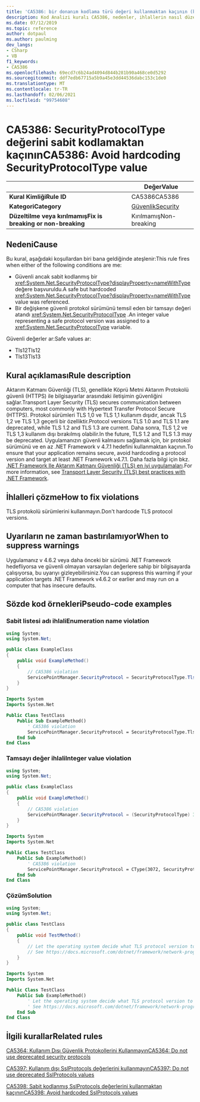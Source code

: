 ```yaml
---
title: 'CA5386: bir donanım kodlama türü değeri kullanmaktan kaçının (kod analizi)'
description: Kod Analizi kuralı CA5386, nedenler, ihlallerin nasıl düzeltileceğini ve ne zaman bastıralınacağını içeren bilgiler sağlar.
ms.date: 07/12/2019
ms.topic: reference
author: dotpaul
ms.author: paulming
dev_langs:
- CSharp
- VB
f1_keywords:
- CA5386
ms.openlocfilehash: 69ecd7c6b24ad4094d844b281b90a468ce0d5292
ms.sourcegitcommit: ddf7edb67715a5b9a45e3dd44536dabc153c1de0
ms.translationtype: MT
ms.contentlocale: tr-TR
ms.lasthandoff: 02/06/2021
ms.locfileid: "99754608"
---
```

# <a name="ca5386-avoid-hardcoding-securityprotocoltype-value"></a><span data-ttu-id="8dfba-103">CA5386: SecurityProtocolType değerini sabit kodlamaktan kaçının</span><span class="sxs-lookup"><span data-stu-id="8dfba-103">CA5386: Avoid hardcoding SecurityProtocolType value</span></span>

| | <span data-ttu-id="8dfba-104">Değer</span><span class="sxs-lookup"><span data-stu-id="8dfba-104">Value</span></span> |
|-|-|
| <span data-ttu-id="8dfba-105">**Kural Kimliği**</span><span class="sxs-lookup"><span data-stu-id="8dfba-105">**Rule ID**</span></span> |<span data-ttu-id="8dfba-106">CA5386</span><span class="sxs-lookup"><span data-stu-id="8dfba-106">CA5386</span></span>|
| <span data-ttu-id="8dfba-107">**Kategori**</span><span class="sxs-lookup"><span data-stu-id="8dfba-107">**Category**</span></span> |[<span data-ttu-id="8dfba-108">Güvenlik</span><span class="sxs-lookup"><span data-stu-id="8dfba-108">Security</span></span>](security-warnings.md)|
| <span data-ttu-id="8dfba-109">**Düzeltilme veya kırılmamış**</span><span class="sxs-lookup"><span data-stu-id="8dfba-109">**Fix is breaking or non-breaking**</span></span> |<span data-ttu-id="8dfba-110">Kırılmamış</span><span class="sxs-lookup"><span data-stu-id="8dfba-110">Non-breaking</span></span>|

## <a name="cause"></a><span data-ttu-id="8dfba-111">Nedeni</span><span class="sxs-lookup"><span data-stu-id="8dfba-111">Cause</span></span>

<span data-ttu-id="8dfba-112">Bu kural, aşağıdaki koşullardan biri bana geldiğinde ateşlenir:</span><span class="sxs-lookup"><span data-stu-id="8dfba-112">This rule fires when either of the following conditions are me:</span></span>

- <span data-ttu-id="8dfba-113">Güvenli ancak sabit kodlanmış bir <xref:System.Net.SecurityProtocolType?displayProperty=nameWithType> değere başvuruldu.</span><span class="sxs-lookup"><span data-stu-id="8dfba-113">A safe but hardcoded <xref:System.Net.SecurityProtocolType?displayProperty=nameWithType> value was referenced.</span></span>
- <span data-ttu-id="8dfba-114">Bir değişkene güvenli protokol sürümünü temsil eden bir tamsayı değeri atandı <xref:System.Net.SecurityProtocolType> .</span><span class="sxs-lookup"><span data-stu-id="8dfba-114">An integer value representing a safe protocol version was assigned to a <xref:System.Net.SecurityProtocolType> variable.</span></span>

<span data-ttu-id="8dfba-115">Güvenli değerler ar:</span><span class="sxs-lookup"><span data-stu-id="8dfba-115">Safe values ar:</span></span>

- <span data-ttu-id="8dfba-116">Tls12</span><span class="sxs-lookup"><span data-stu-id="8dfba-116">Tls12</span></span>
- <span data-ttu-id="8dfba-117">Tls13</span><span class="sxs-lookup"><span data-stu-id="8dfba-117">Tls13</span></span>

## <a name="rule-description"></a><span data-ttu-id="8dfba-118">Kural açıklaması</span><span class="sxs-lookup"><span data-stu-id="8dfba-118">Rule description</span></span>

<span data-ttu-id="8dfba-119">Aktarım Katmanı Güvenliği (TLS), genellikle Köprü Metni Aktarım Protokolü güvenli (HTTPS) ile bilgisayarlar arasındaki iletişimin güvenliğini sağlar.</span><span class="sxs-lookup"><span data-stu-id="8dfba-119">Transport Layer Security (TLS) secures communication between computers, most commonly with Hypertext Transfer Protocol Secure (HTTPS).</span></span> <span data-ttu-id="8dfba-120">Protokol sürümleri TLS 1,0 ve TLS 1,1 kullanım dışıdır, ancak TLS 1,2 ve TLS 1,3 geçerli bir özelliktir.</span><span class="sxs-lookup"><span data-stu-id="8dfba-120">Protocol versions TLS 1.0 and TLS 1.1 are deprecated, while TLS 1.2 and TLS 1.3 are current.</span></span> <span data-ttu-id="8dfba-121">Daha sonra, TLS 1,2 ve TLS 1,3 kullanım dışı bırakılmış olabilir.</span><span class="sxs-lookup"><span data-stu-id="8dfba-121">In the future, TLS 1.2 and TLS 1.3 may be deprecated.</span></span> <span data-ttu-id="8dfba-122">Uygulamanızın güvenli kalmasını sağlamak için, bir protokol sürümünü ve en az .NET Framework v 4.7.1 hedefini kullanmaktan kaçının.</span><span class="sxs-lookup"><span data-stu-id="8dfba-122">To ensure that your application remains secure, avoid hardcoding a protocol version and target at least .NET Framework v4.7.1.</span></span> <span data-ttu-id="8dfba-123">Daha fazla bilgi için bkz. [.NET Framework Ile Aktarım Katmanı Güvenliği (TLS) en iyi uygulamaları](../../../framework/network-programming/tls.md).</span><span class="sxs-lookup"><span data-stu-id="8dfba-123">For more information, see [Transport Layer Security (TLS) best practices with .NET Framework](../../../framework/network-programming/tls.md).</span></span>

## <a name="how-to-fix-violations"></a><span data-ttu-id="8dfba-124">İhlalleri çözme</span><span class="sxs-lookup"><span data-stu-id="8dfba-124">How to fix violations</span></span>

<span data-ttu-id="8dfba-125">TLS protokolü sürümlerini kullanmayın.</span><span class="sxs-lookup"><span data-stu-id="8dfba-125">Don't hardcode TLS protocol versions.</span></span>

## <a name="when-to-suppress-warnings"></a><span data-ttu-id="8dfba-126">Uyarıların ne zaman bastırılamıyor</span><span class="sxs-lookup"><span data-stu-id="8dfba-126">When to suppress warnings</span></span>

<span data-ttu-id="8dfba-127">Uygulamanız v 4.6.2 veya daha önceki bir sürümü .NET Framework hedefliyorsa ve güvenli olmayan varsayılan değerlere sahip bir bilgisayarda çalışıyorsa, bu uyarıyı gizleyebilirsiniz.</span><span class="sxs-lookup"><span data-stu-id="8dfba-127">You can suppress this warning if your application targets .NET Framework v4.6.2 or earlier and may run on a computer that has insecure defaults.</span></span>

## <a name="pseudo-code-examples"></a><span data-ttu-id="8dfba-128">Sözde kod örnekleri</span><span class="sxs-lookup"><span data-stu-id="8dfba-128">Pseudo-code examples</span></span>

### <a name="enumeration-name-violation"></a><span data-ttu-id="8dfba-129">Sabit listesi adı ihlali</span><span class="sxs-lookup"><span data-stu-id="8dfba-129">Enumeration name violation</span></span>

```csharp
using System;
using System.Net;

public class ExampleClass
{
    public void ExampleMethod()
    {
        // CA5386 violation
        ServicePointManager.SecurityProtocol = SecurityProtocolType.Tls12;
    }
}
```

```vb
Imports System
Imports System.Net

Public Class TestClass
    Public Sub ExampleMethod()
        ' CA5386 violation
        ServicePointManager.SecurityProtocol = SecurityProtocolType.Tls12
    End Sub
End Class
```

### <a name="integer-value-violation"></a><span data-ttu-id="8dfba-130">Tamsayı değer ihlali</span><span class="sxs-lookup"><span data-stu-id="8dfba-130">Integer value violation</span></span>

```csharp
using System;
using System.Net;

public class ExampleClass
{
    public void ExampleMethod()
    {
        // CA5386 violation
        ServicePointManager.SecurityProtocol = (SecurityProtocolType) 3072;    // TLS 1.2
    }
}
```

```vb
Imports System
Imports System.Net

Public Class TestClass
    Public Sub ExampleMethod()
        ' CA5386 violation
        ServicePointManager.SecurityProtocol = CType(3072, SecurityProtocolType)   ' TLS 1.2
    End Sub
End Class
```

### <a name="solution"></a><span data-ttu-id="8dfba-131">Çözüm</span><span class="sxs-lookup"><span data-stu-id="8dfba-131">Solution</span></span>

```csharp
using System;
using System.Net;

public class TestClass
{
    public void TestMethod()
    {
        // Let the operating system decide what TLS protocol version to use.
        // See https://docs.microsoft.com/dotnet/framework/network-programming/tls
    }
}
```

```vb
Imports System
Imports System.Net

Public Class TestClass
    Public Sub ExampleMethod()
        ' Let the operating system decide what TLS protocol version to use.
        ' See https://docs.microsoft.com/dotnet/framework/network-programming/tls
    End Sub
End Class
```

## <a name="related-rules"></a><span data-ttu-id="8dfba-132">İlgili kurallar</span><span class="sxs-lookup"><span data-stu-id="8dfba-132">Related rules</span></span>

[<span data-ttu-id="8dfba-133">CA5364: Kullanım Dışı Güvenlik Protokollerini Kullanmayın</span><span class="sxs-lookup"><span data-stu-id="8dfba-133">CA5364: Do not use deprecated security protocols</span></span>](ca5364.md)

[<span data-ttu-id="8dfba-134">CA5397: Kullanım dışı SslProtocols değerlerini kullanmayın</span><span class="sxs-lookup"><span data-stu-id="8dfba-134">CA5397: Do not use deprecated SslProtocols values</span></span>](ca5397.md)

[<span data-ttu-id="8dfba-135">CA5398: Sabit kodlanmış SslProtocols değerlerini kullanmaktan kaçının</span><span class="sxs-lookup"><span data-stu-id="8dfba-135">CA5398: Avoid hardcoded SslProtocols values</span></span>](ca5398.md)
